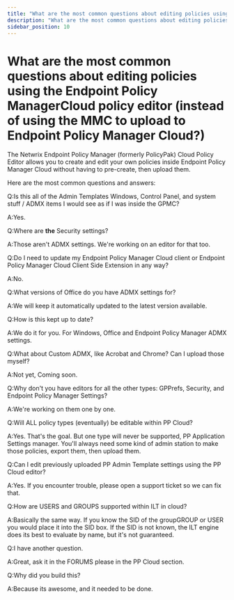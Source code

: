 ```yaml
---
title: "What are the most common questions about editing policies using the Endpoint Policy ManagerCloud policy editor (instead of using the MMC to upload to Endpoint Policy Manager Cloud?)"
description: "What are the most common questions about editing policies using the Endpoint Policy ManagerCloud policy editor (instead of using the MMC to upload to Endpoint Policy Manager Cloud?)"
sidebar_position: 10
---
```


# What are the most common questions about editing policies using the Endpoint Policy ManagerCloud policy editor (instead of using the MMC to upload to Endpoint Policy Manager Cloud?)

The Netwrix Endpoint Policy Manager (formerly PolicyPak) Cloud Policy Editor allows you to create
and edit your own policies inside Endpoint Policy Manager Cloud without having to pre-create, then
upload them.

Here are the most common questions and answers:

Q:Is this all of the Admin Templates Windows, Control Panel, and system stuff / ADMX items I would
see as if I was inside the GPMC?

A:Yes.

Q:Where are **the** Security settings?

A:Those aren't ADMX settings. We're working on an editor for that too.

Q:Do I need to update my Endpoint Policy Manager Cloud client or Endpoint Policy Manager Cloud
Client Side Extension in any way?

A:No.

Q:What versions of Office do you have ADMX settings for?

A:We will keep it automatically updated to the latest version available.

Q:How is this kept up to date?

A:We do it for you. For Windows, Office and Endpoint Policy Manager ADMX settings.

Q:What about Custom ADMX, like Acrobat and Chrome? Can I upload those myself?

A:Not yet, Coming soon.

Q:Why don't you have editors for all the other types: GPPrefs, Security, and Endpoint Policy Manager
Settings?

A:We're working on them one by one.

Q:Will ALL policy types (eventually) be editable within PP Cloud?

A:Yes. That's the goal. But one type will never be supported, PP Application Settings manager.
You'll always need some kind of admin station to make those policies, export them, then upload them.

Q:Can I edit previously uploaded PP Admin Template settings using the PP Cloud editor?

A:Yes. If you encounter trouble, please open a support ticket so we can fix that.

Q:How are USERS and GROUPS supported within ILT in cloud?

A:Basically the same way. If you know the SID of the groupGROUP or USER you would place it into the
SID box. If the SID is not known, the ILT engine does its best to evaluate by name, but it's not
guaranteed.

Q:I have another question.

A:Great, ask it in the FORUMS please in the PP Cloud section.

Q:Why did you build this?

A:Because its awesome, and it needed to be done.
